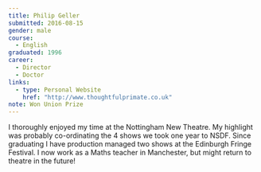 ```yaml
---
title: Philip Geller
submitted: 2016-08-15
gender: male
course:
  - English
graduated: 1996
career:
  - Director
  - Doctor
links:
  - type: Personal Website
    href: "http://www.thoughtfulprimate.co.uk"
note: Won Union Prize 
---
```


I thoroughly enjoyed my time at the Nottingham New Theatre. My highlight was probably co-ordinating the 4 shows we took one year to NSDF. Since graduating I have production managed two shows at the Edinburgh Fringe Festival. I now work as a Maths teacher in Manchester, but might return to theatre in the future!
